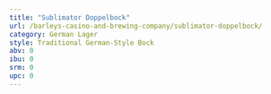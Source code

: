 ```yaml
---
title: "Sublimator Doppelbock"
url: /barleys-casino-and-brewing-company/sublimator-doppelbock/
category: German Lager
style: Traditional German-Style Bock
abv: 0
ibu: 0
srm: 0
upc: 0
---
```


